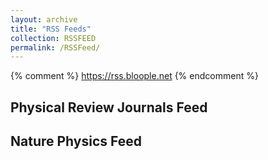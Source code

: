 ```yaml
---
layout: archive
title: "RSS Feeds"
collection: RSSFEED
permalink: /RSSFeed/
---
```

{% comment %} 
    https://rss.bloople.net
{% endcomment %}
## Physical Review Journals Feed
<script src="//rss.bloople.net/?url=http%3A%2F%2Ffeeds.aps.org%2Frss%2Fallsuggestions.xml&limit=20&showtitle=false&type=js"></script>

## Nature Physics Feed
<script src="//rss.bloople.net/?url=http%3A%2F%2Ffeeds.nature.com%2Fnphys%2Frss%2Fcurrent&limit=20&showtitle=false&type=js"></script>